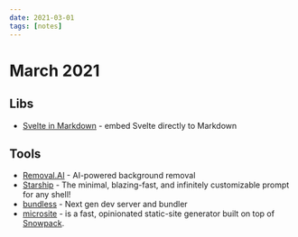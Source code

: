 ```yaml
---
date: 2021-03-01
tags: [notes]
---
```


# March 2021

## Libs

* [Svelte in Markdown](https://mdsvex.pngwn.io/) - embed Svelte directly to Markdown

## Tools

* [Removal.AI](https://removal.ai/) - AI-powered background removal
* [Starship](https://starship.rs/) - The minimal, blazing-fast, and infinitely customizable prompt for any shell!
* [bundless](https://github.com/remorses/bundless) - Next gen dev server and bundler 
* [microsite](https://github.com/natemoo-re/microsite) - is a fast, opinionated static-site generator built on top of [Snowpack](https://www.snowpack.dev). 